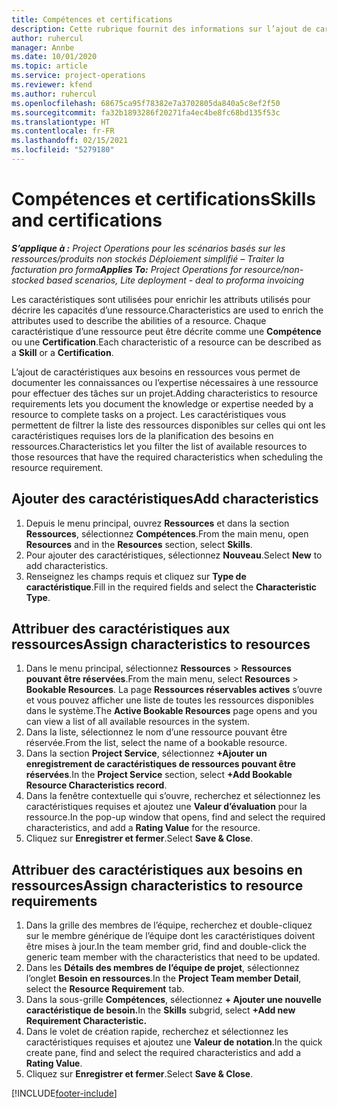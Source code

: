 ```yaml
---
title: Compétences et certifications
description: Cette rubrique fournit des informations sur l’ajout de caractéristiques de compétence et de certification aux ressources.
author: ruhercul
manager: Annbe
ms.date: 10/01/2020
ms.topic: article
ms.service: project-operations
ms.reviewer: kfend
ms.author: ruhercul
ms.openlocfilehash: 68675ca95f78382e7a3702805da840a5c8ef2f50
ms.sourcegitcommit: fa32b1893286f20271fa4ec4be8fc68bd135f53c
ms.translationtype: HT
ms.contentlocale: fr-FR
ms.lasthandoff: 02/15/2021
ms.locfileid: "5279180"
---
```

# <a name="skills-and-certifications"></a><span data-ttu-id="dc009-103">Compétences et certifications</span><span class="sxs-lookup"><span data-stu-id="dc009-103">Skills and certifications</span></span>
<span data-ttu-id="dc009-104">_**S’applique à :** Project Operations pour les scénarios basés sur les ressources/produits non stockés Déploiement simplifié – Traiter la facturation pro forma_</span><span class="sxs-lookup"><span data-stu-id="dc009-104">_**Applies To:** Project Operations for resource/non-stocked based scenarios, Lite deployment - deal to proforma invoicing_</span></span>

<span data-ttu-id="dc009-105">Les caractéristiques sont utilisées pour enrichir les attributs utilisés pour décrire les capacités d’une ressource.</span><span class="sxs-lookup"><span data-stu-id="dc009-105">Characteristics are used to enrich the attributes used to describe the abilities of a resource.</span></span> <span data-ttu-id="dc009-106">Chaque caractéristique d’une ressource peut être décrite comme une **Compétence** ou une **Certification**.</span><span class="sxs-lookup"><span data-stu-id="dc009-106">Each characteristic of a resource can be described as a **Skill** or a **Certification**.</span></span>

<span data-ttu-id="dc009-107">L’ajout de caractéristiques aux besoins en ressources vous permet de documenter les connaissances ou l’expertise nécessaires à une ressource pour effectuer des tâches sur un projet.</span><span class="sxs-lookup"><span data-stu-id="dc009-107">Adding characteristics to resource requirements lets you document the knowledge or expertise needed by a resource to complete tasks on a project.</span></span> <span data-ttu-id="dc009-108">Les caractéristiques vous permettent de filtrer la liste des ressources disponibles sur celles qui ont les caractéristiques requises lors de la planification des besoins en ressources.</span><span class="sxs-lookup"><span data-stu-id="dc009-108">Characteristics let you filter the list of available resources to those resources that have the required characteristics when scheduling the resource requirement.</span></span>

## <a name="add-characteristics"></a><span data-ttu-id="dc009-109">Ajouter des caractéristiques</span><span class="sxs-lookup"><span data-stu-id="dc009-109">Add characteristics</span></span>

1. <span data-ttu-id="dc009-110">Depuis le menu principal, ouvrez **Ressources** et dans la section **Ressources**, sélectionnez **Compétences**.</span><span class="sxs-lookup"><span data-stu-id="dc009-110">From the main menu, open **Resources** and in the **Resources** section, select **Skills**.</span></span>
2. <span data-ttu-id="dc009-111">Pour ajouter des caractéristiques, sélectionnez **Nouveau**.</span><span class="sxs-lookup"><span data-stu-id="dc009-111">Select **New** to add characteristics.</span></span>
3. <span data-ttu-id="dc009-112">Renseignez les champs requis et cliquez sur **Type de caractéristique**.</span><span class="sxs-lookup"><span data-stu-id="dc009-112">Fill in the required fields and select the **Characteristic Type**.</span></span>

## <a name="assign-characteristics-to-resources"></a><span data-ttu-id="dc009-113">Attribuer des caractéristiques aux ressources</span><span class="sxs-lookup"><span data-stu-id="dc009-113">Assign characteristics to resources</span></span>

1. <span data-ttu-id="dc009-114">Dans le menu principal, sélectionnez **Ressources** > **Ressources pouvant être réservées**.</span><span class="sxs-lookup"><span data-stu-id="dc009-114">From the main menu, select **Resources** > **Bookable Resources**.</span></span> <span data-ttu-id="dc009-115">La page **Ressources réservables actives** s’ouvre et vous pouvez afficher une liste de toutes les ressources disponibles dans le système.</span><span class="sxs-lookup"><span data-stu-id="dc009-115">The **Active Bookable Resources** page opens and you can view a list of all available resources in the system.</span></span>
2. <span data-ttu-id="dc009-116">Dans la liste, sélectionnez le nom d’une ressource pouvant être réservée.</span><span class="sxs-lookup"><span data-stu-id="dc009-116">From the list, select the name of a bookable resource.</span></span>
3. <span data-ttu-id="dc009-117">Dans la section **Project Service**, sélectionnez **+Ajouter un enregistrement de caractéristiques de ressources pouvant être réservées**.</span><span class="sxs-lookup"><span data-stu-id="dc009-117">In the **Project Service** section, select **+Add Bookable Resource Characteristics record**.</span></span>
4. <span data-ttu-id="dc009-118">Dans la fenêtre contextuelle qui s’ouvre, recherchez et sélectionnez les caractéristiques requises et ajoutez une **Valeur d’évaluation** pour la ressource.</span><span class="sxs-lookup"><span data-stu-id="dc009-118">In the pop-up window that opens, find and select the required characteristics, and add a **Rating Value** for the resource.</span></span>
5. <span data-ttu-id="dc009-119">Cliquez sur **Enregistrer et fermer**.</span><span class="sxs-lookup"><span data-stu-id="dc009-119">Select **Save & Close**.</span></span>

## <a name="assign-characteristics-to-resource-requirements"></a><span data-ttu-id="dc009-120">Attribuer des caractéristiques aux besoins en ressources</span><span class="sxs-lookup"><span data-stu-id="dc009-120">Assign characteristics to resource requirements</span></span>

1. <span data-ttu-id="dc009-121">Dans la grille des membres de l’équipe, recherchez et double-cliquez sur le membre générique de l’équipe dont les caractéristiques doivent être mises à jour.</span><span class="sxs-lookup"><span data-stu-id="dc009-121">In the team member grid, find and double-click the generic team member with the characteristics that need to be updated.</span></span>
2. <span data-ttu-id="dc009-122">Dans les **Détails des membres de l’équipe de projet**, sélectionnez l’onglet **Besoin en ressources**.</span><span class="sxs-lookup"><span data-stu-id="dc009-122">In the **Project Team member Detail**, select the **Resource Requirement** tab.</span></span>
3. <span data-ttu-id="dc009-123">Dans la sous-grille **Compétences**, sélectionnez **+ Ajouter une nouvelle caractéristique de besoin.**</span><span class="sxs-lookup"><span data-stu-id="dc009-123">In the **Skills** subgrid, select **+Add new Requirement Characteristic.**</span></span>
4. <span data-ttu-id="dc009-124">Dans le volet de création rapide, recherchez et sélectionnez les caractéristiques requises et ajoutez une **Valeur de notation**.</span><span class="sxs-lookup"><span data-stu-id="dc009-124">In the quick create pane, find and select the required characteristics and add a **Rating Value**.</span></span>
5. <span data-ttu-id="dc009-125">Cliquez sur **Enregistrer et fermer**.</span><span class="sxs-lookup"><span data-stu-id="dc009-125">Select **Save & Close**.</span></span>

[!INCLUDE[footer-include](../includes/footer-banner.md)]
